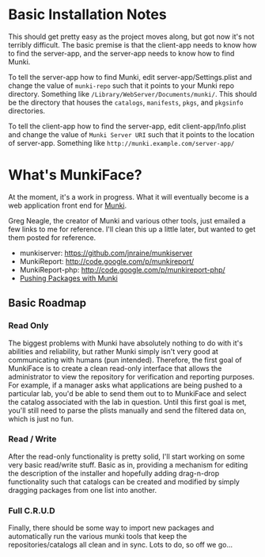 # Basic Installation Notes #
This should get pretty easy as the project moves along, but got now it's not
terribly difficult. The basic premise is that the client-app needs to know how
to find the server-app, and the server-app needs to know how to find Munki.


To tell the server-app how to find Munki, edit server-app/Settings.plist and
change the value of `munki-repo` such that it points to your Munki repo
directory. Something like `/Library/WebServer/Documents/munki/`. This should be
the directory that houses the `catalogs`, `manifests`, `pkgs`, and `pkgsinfo`
directories.


To tell the client-app how to find the server-app, edit client-app/Info.plist
and change the value of `Munki Server URI` such that it points to the location
of server-app. Something like `http://munki.example.com/server-app/`

# What's MunkiFace? #
At the moment, it's a work in progress. What it will eventually become is a web
application front end for [Munki](http://code.google.com/p/munki/).

Greg Neagle, the creator of Munki and various other tools, just emailed a few
links to me for reference. I'll clean this up a little later, but wanted to get
them posted for reference.

* munkiserver: https://github.com/jnraine/munkiserver
* MunkiReport: http://code.google.com/p/munkireport/
* MunkiReport-php: http://code.google.com/p/munkireport-php/
* [Pushing Packages with Munki](http://documentation.macsysadmin.se/2011/computer/Pushing_Packages_with_Munki.m4v)

## Basic Roadmap ##

### Read Only ###
The biggest problems with Munki have absolutely nothing to do with it's
abilities and reliability, but rather Munki simply isn't very good at
communicating with humans (pun intended). Therefore, the first goal of MunkiFace
is to create a clean read-only interface that allows the administrator to view
the repository for verification and reporting purposes. For example, if a
manager asks what applications are being pushed to a particular lab, you'd be
able to send them out to to MunkiFace and select the catalog associated with the
lab in question. Until this first goal is met, you'll still need to parse the
plists manually and send the filtered data on, which is just no fun.


### Read / Write ###
After the read-only functionality is pretty solid, I'll start working on some
very basic read/write stuff. Basic as in, providing a mechanism for editing the
description of the installer and hopefully adding drag-n-drop functionality such
that catalogs can be created and modified by simply dragging packages from one
list into another.


### Full C.R.U.D ###
Finally, there should be some way to import new packages and automatically run
the various munki tools that keep the repositories/catalogs all clean and in
sync. Lots to do, so off we go...
